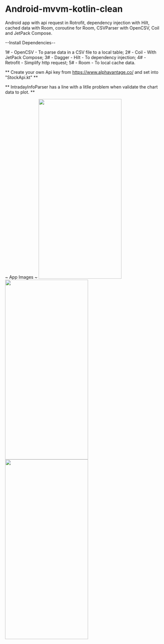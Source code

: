 # Android-mvvm-kotlin-clean
Android app with api request in Rotrofit, dependency injection with Hilt, cached data with Room, coroutine for Room, CSVParser with OpenCSV, Coil and JetPack Compose.


--Install Dependencies--

1# - OpenCSV - To parse data in a CSV file to a local table;
2# - Coil - With JetPack Compose;
3# - Dagger - Hilt - To dependency injection;
4# - Retrofit - Simplify http request;
5# - Room - To local cache data.

** Create your own Api key from https://www.alphavantage.co/ and set into "StockApi.kt" **

** IntradayInfoParser has a line with a litlle problem when validate the chart data to plot. **

~ App Images ~
<img src="https://user-images.githubusercontent.com/62779074/164113423-bbbe984c-5bf7-4c3b-8575-63a37f1b1525.jpg" width="270" height="585">
<img src="https://user-images.githubusercontent.com/62779074/164113430-2ec5e70d-85e7-4188-a55d-0b425da228fa.jpg" width="270" height="585">
<img src="https://user-images.githubusercontent.com/62779074/164113432-20c06231-dabe-41b4-bb60-2b3e6ce1ca12.jpg" width="270" height="585">
